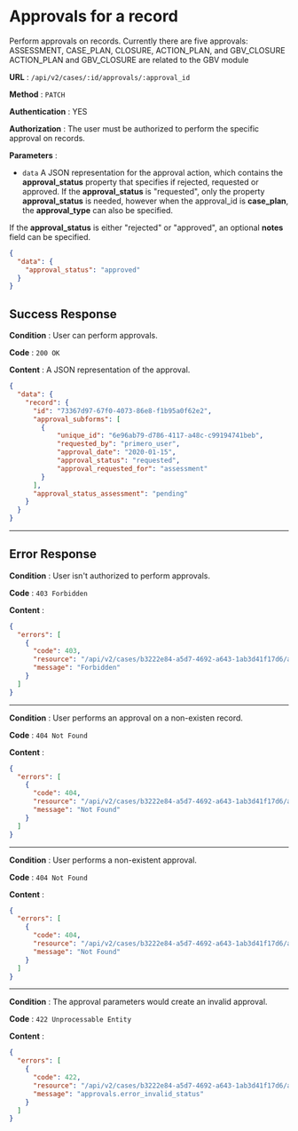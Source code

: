 # Approvals for a record

Perform approvals on records. Currently there are five approvals: ASSESSMENT, CASE_PLAN, CLOSURE, ACTION_PLAN,
and GBV_CLOSURE
ACTION_PLAN and GBV_CLOSURE are related to the GBV module

**URL** : `/api/v2/cases/:id/approvals/:approval_id`

**Method** : `PATCH`

**Authentication** : YES

**Authorization** : The user must be authorized to perform the specific approval on records.

**Parameters** :
* `data` A JSON representation for the approval action, which contains the __approval_status__ property that
specifies if rejected, requested or approved.
If the __approval_status__ is "requested", only the property __approval_status__ is needed, however when
the approval_id is __case_plan__, the __approval_type__ can also be specified.

If the __approval_status__ is either "rejected" or "approved", an optional __notes__ field can be specified.

```json
{
  "data": {
    "approval_status": "approved"
  }
}
```

## Success Response

**Condition** : User can perform approvals.

**Code** : `200 OK`

**Content** : A JSON representation of the approval.

```json
{
  "data": {
    "record": {
      "id": "73367d97-67f0-4073-86e8-f1b95a0f62e2",
      "approval_subforms": [
        {
            "unique_id": "6e96ab79-d786-4117-a48c-c99194741beb",
            "requested_by": "primero_user",
            "approval_date": "2020-01-15",
            "approval_status": "requested",
            "approval_requested_for": "assessment"
        }
      ],
      "approval_status_assessment": "pending"
    }
  }
}
```

---

## Error Response

**Condition** : User isn't authorized to perform approvals.

**Code** : `403 Forbidden`

**Content** :

```json
{
  "errors": [
    {
      "code": 403,
      "resource": "/api/v2/cases/b3222e84-a5d7-4692-a643-1ab3d41f17d6/approvals/:approval_id",
      "message": "Forbidden"
    }
  ]
}
```

---

**Condition** : User performs an approval on a non-existen record.

**Code** : `404 Not Found`

**Content** :

```json
{
  "errors": [
    {
      "code": 404,
      "resource": "/api/v2/cases/b3222e84-a5d7-4692-a643-1ab3d41f17d6/approvals/:approval_id",
      "message": "Not Found"
    }
  ]
}
```

---

**Condition** : User performs a non-existent approval.

**Code** : `404 Not Found`

**Content** :

```json
{
  "errors": [
    {
      "code": 404,
      "resource": "/api/v2/cases/b3222e84-a5d7-4692-a643-1ab3d41f17d6/approvals/unknown-approval-id",
      "message": "Not Found"
    }
  ]
}
```

---

**Condition** : The approval parameters would create an invalid approval.

**Code** : `422 Unprocessable Entity`

**Content** :

```json
{
  "errors": [
    {
      "code": 422,
      "resource": "/api/v2/cases/b3222e84-a5d7-4692-a643-1ab3d41f17d6/approvals/assessment",
      "message": "approvals.error_invalid_status"
    }
  ]
}
```
